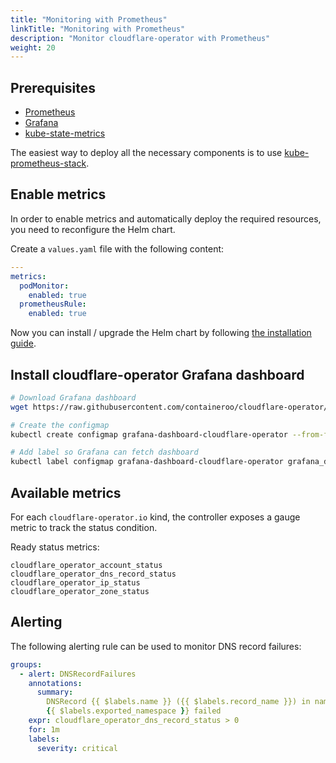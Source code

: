```yaml
---
title: "Monitoring with Prometheus"
linkTitle: "Monitoring with Prometheus"
description: "Monitor cloudflare-operator with Prometheus"
weight: 20
---
```


## Prerequisites

- [Prometheus](https://github.com/prometheus-community/helm-charts/tree/main/charts/prometheus)
- [Grafana](https://github.com/grafana/helm-charts/tree/main/charts/grafana)
- [kube-state-metrics](https://github.com/prometheus-community/helm-charts/tree/main/charts/kube-state-metrics)

The easiest way to deploy all the necessary components is to use
[kube-prometheus-stack](https://github.com/prometheus-community/helm-charts/tree/main/charts/kube-prometheus-stack).

## Enable metrics

In order to enable metrics and automatically deploy the required resources, you need to reconfigure the Helm chart.

Create a `values.yaml` file with the following content:

```yaml
---
metrics:
  podMonitor:
    enabled: true
  prometheusRule:
    enabled: true
```

Now you can install / upgrade the Helm chart by following [the installation guide](/docs/cloudflare-operator/installation/#customized-installation).

## Install cloudflare-operator Grafana dashboard

```bash
# Download Grafana dashboard
wget https://raw.githubusercontent.com/containeroo/cloudflare-operator/master/config/manifests/grafana/dashboards/overview.json -O /tmp/grafana-dashboard-cloudflare-operator.json

# Create the configmap
kubectl create configmap grafana-dashboard-cloudflare-operator --from-file=/tmp/grafana-dashboard-cloudflare-operator.json

# Add label so Grafana can fetch dashboard
kubectl label configmap grafana-dashboard-cloudflare-operator grafana_dashboard="1"
```

## Available metrics

For each `cloudflare-operator.io` kind, the controller exposes a gauge metric to track the status condition.

Ready status metrics:

```text
cloudflare_operator_account_status
cloudflare_operator_dns_record_status
cloudflare_operator_ip_status
cloudflare_operator_zone_status
```

## Alerting

The following alerting rule can be used to monitor DNS record failures:

```yaml
groups:
  - alert: DNSRecordFailures
    annotations:
      summary:
        DNSRecord {{ $labels.name }} ({{ $labels.record_name }}) in namespace
        {{ $labels.exported_namespace }} failed
    expr: cloudflare_operator_dns_record_status > 0
    for: 1m
    labels:
      severity: critical
```
